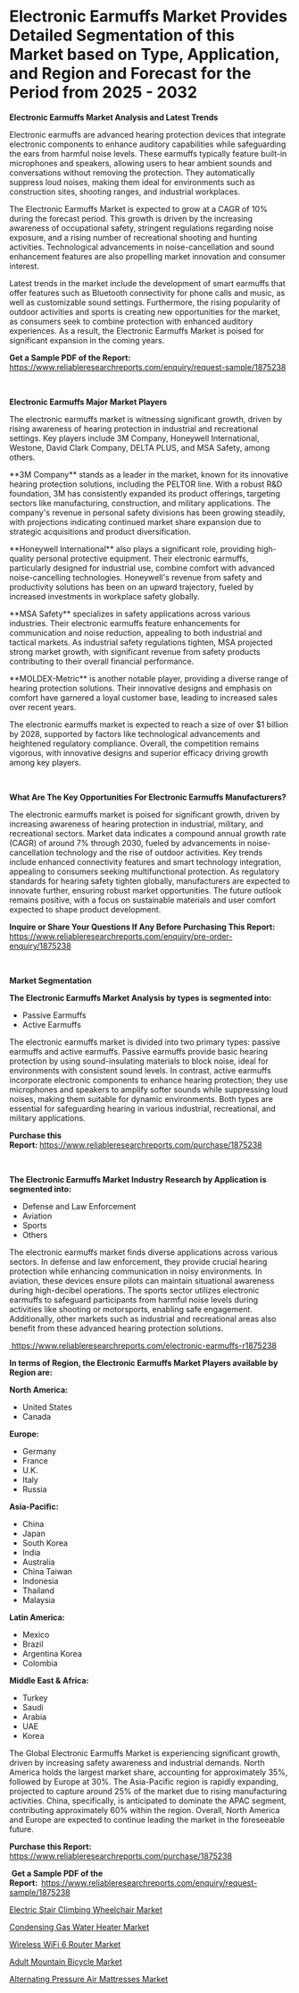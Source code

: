 <p><h1>Electronic Earmuffs Market Provides Detailed Segmentation of this Market based on Type, Application, and Region and Forecast for the Period from 2025 - 2032</h1></p><p><strong>Electronic Earmuffs Market Analysis and Latest Trends</strong></p>
<p><p>Electronic earmuffs are advanced hearing protection devices that integrate electronic components to enhance auditory capabilities while safeguarding the ears from harmful noise levels. These earmuffs typically feature built-in microphones and speakers, allowing users to hear ambient sounds and conversations without removing the protection. They automatically suppress loud noises, making them ideal for environments such as construction sites, shooting ranges, and industrial workplaces.</p><p>The Electronic Earmuffs Market is expected to grow at a CAGR of 10% during the forecast period. This growth is driven by the increasing awareness of occupational safety, stringent regulations regarding noise exposure, and a rising number of recreational shooting and hunting activities. Technological advancements in noise-cancellation and sound enhancement features are also propelling market innovation and consumer interest. </p><p>Latest trends in the market include the development of smart earmuffs that offer features such as Bluetooth connectivity for phone calls and music, as well as customizable sound settings. Furthermore, the rising popularity of outdoor activities and sports is creating new opportunities for the market, as consumers seek to combine protection with enhanced auditory experiences. As a result, the Electronic Earmuffs Market is poised for significant expansion in the coming years.</p></p>
<p><strong>Get a Sample PDF of the Report:&nbsp;</strong> <a href="https://www.reliableresearchreports.com/enquiry/request-sample/1875238?utm_campaign=7&utm_medium=2&utm_source=Github&utm_content=ia&utm_term=09022025&utm_id=electronic-earmuffs">https://www.reliableresearchreports.com/enquiry/request-sample/1875238</a></p>
<p>&nbsp;</p>
<p><strong>Electronic Earmuffs Major Market Players</strong></p>
<p><p>The electronic earmuffs market is witnessing significant growth, driven by rising awareness of hearing protection in industrial and recreational settings. Key players include 3M Company, Honeywell International, Westone, David Clark Company, DELTA PLUS, and MSA Safety, among others.</p><p>**3M Company** stands as a leader in the market, known for its innovative hearing protection solutions, including the PELTOR line. With a robust R&D foundation, 3M has consistently expanded its product offerings, targeting sectors like manufacturing, construction, and military applications. The company's revenue in personal safety divisions has been growing steadily, with projections indicating continued market share expansion due to strategic acquisitions and product diversification.</p><p>**Honeywell International** also plays a significant role, providing high-quality personal protective equipment. Their electronic earmuffs, particularly designed for industrial use, combine comfort with advanced noise-cancelling technologies. Honeywell's revenue from safety and productivity solutions has been on an upward trajectory, fueled by increased investments in workplace safety globally.</p><p>**MSA Safety** specializes in safety applications across various industries. Their electronic earmuffs feature enhancements for communication and noise reduction, appealing to both industrial and tactical markets. As industrial safety regulations tighten, MSA projected strong market growth, with significant revenue from safety products contributing to their overall financial performance.</p><p>**MOLDEX-Metric** is another notable player, providing a diverse range of hearing protection solutions. Their innovative designs and emphasis on comfort have garnered a loyal customer base, leading to increased sales over recent years.</p><p>The electronic earmuffs market is expected to reach a size of over $1 billion by 2028, supported by factors like technological advancements and heightened regulatory compliance. Overall, the competition remains vigorous, with innovative designs and superior efficacy driving growth among key players.</p></p>
<p>&nbsp;</p>
<p><strong>What Are The Key Opportunities For Electronic Earmuffs Manufacturers?</strong></p>
<p><p>The electronic earmuffs market is poised for significant growth, driven by increasing awareness of hearing protection in industrial, military, and recreational sectors. Market data indicates a compound annual growth rate (CAGR) of around 7% through 2030, fueled by advancements in noise-cancellation technology and the rise of outdoor activities. Key trends include enhanced connectivity features and smart technology integration, appealing to consumers seeking multifunctional protection. As regulatory standards for hearing safety tighten globally, manufacturers are expected to innovate further, ensuring robust market opportunities. The future outlook remains positive, with a focus on sustainable materials and user comfort expected to shape product development.</p></p>
<p><strong>Inquire or Share Your Questions If Any Before Purchasing This Report:</strong> <a href="https://www.reliableresearchreports.com/enquiry/pre-order-enquiry/1875238?utm_campaign=7&utm_medium=2&utm_source=Github&utm_content=ia&utm_term=09022025&utm_id=electronic-earmuffs">https://www.reliableresearchreports.com/enquiry/pre-order-enquiry/1875238</a></p>
<p>&nbsp;</p>
<p><strong>Market Segmentation</strong></p>
<p><strong>The Electronic Earmuffs Market Analysis by types is segmented into:</strong></p>
<p><ul><li>Passive Earmuffs</li><li>Active Earmuffs</li></ul></p>
<p><p>The electronic earmuffs market is divided into two primary types: passive earmuffs and active earmuffs. Passive earmuffs provide basic hearing protection by using sound-insulating materials to block noise, ideal for environments with consistent sound levels. In contrast, active earmuffs incorporate electronic components to enhance hearing protection; they use microphones and speakers to amplify softer sounds while suppressing loud noises, making them suitable for dynamic environments. Both types are essential for safeguarding hearing in various industrial, recreational, and military applications.</p></p>
<p><strong>Purchase this Report:&nbsp;</strong><a href="https://www.reliableresearchreports.com/purchase/1875238?utm_campaign=7&utm_medium=2&utm_source=Github&utm_content=ia&utm_term=09022025&utm_id=electronic-earmuffs">https://www.reliableresearchreports.com/purchase/1875238</a></p>
<p>&nbsp;</p>
<p><strong>The Electronic Earmuffs Market Industry Research by Application is segmented into:</strong></p>
<p><ul><li>Defense and Law Enforcement</li><li>Aviation</li><li>Sports</li><li>Others</li></ul></p>
<p><p>The electronic earmuffs market finds diverse applications across various sectors. In defense and law enforcement, they provide crucial hearing protection while enhancing communication in noisy environments. In aviation, these devices ensure pilots can maintain situational awareness during high-decibel operations. The sports sector utilizes electronic earmuffs to safeguard participants from harmful noise levels during activities like shooting or motorsports, enabling safe engagement. Additionally, other markets such as industrial and recreational areas also benefit from these advanced hearing protection solutions.</p></p>
<p><a href="https://www.reliableresearchreports.com/electronic-earmuffs-r1875238?utm_campaign=7&utm_medium=2&utm_source=Github&utm_content=ia&utm_term=09022025&utm_id=electronic-earmuffs">&nbsp;https://www.reliableresearchreports.com/electronic-earmuffs-r1875238</a></p>
<p><strong>In terms of Region, the Electronic Earmuffs Market Players available by Region are:</strong></p>
<p>
    <p> <strong> North America: </strong>
        <ul>
            <li>United States</li>
            <li>Canada</li>
        </ul>
        </p> 
    <p> <strong> Europe: </strong>
        <ul>
            <li>Germany</li>
            <li>France</li>
            <li>U.K.</li>
            <li>Italy</li>
            <li>Russia</li>
        </ul>
        </p> 
    <p> <strong> Asia-Pacific: </strong>
        <ul>
            <li>China</li>
            <li>Japan</li>
            <li>South Korea</li>
            <li>India</li>
            <li>Australia</li>
            <li>China Taiwan</li>
            <li>Indonesia</li>
            <li>Thailand</li>
            <li>Malaysia</li>
        </ul>
        </p> 
    <p> <strong> Latin America: </strong>
        <ul>
            <li>Mexico</li>
            <li>Brazil</li>
            <li>Argentina Korea</li>
            <li>Colombia</li>
        </ul>
        </p> 
    <p> <strong> Middle East & Africa: </strong>
        <ul>
            <li>Turkey</li>
            <li>Saudi</li>
            <li>Arabia</li>
            <li>UAE</li>
            <li>Korea</li>
        </ul>
    </p>
    </p>
<p><p>The Global Electronic Earmuffs Market is experiencing significant growth, driven by increasing safety awareness and industrial demands. North America holds the largest market share, accounting for approximately 35%, followed by Europe at 30%. The Asia-Pacific region is rapidly expanding, projected to capture around 25% of the market due to rising manufacturing activities. China, specifically, is anticipated to dominate the APAC segment, contributing approximately 60% within the region. Overall, North America and Europe are expected to continue leading the market in the foreseeable future.</p></p>
<p><strong>Purchase this Report: </strong><a href="https://www.reliableresearchreports.com/purchase/1875238?utm_campaign=7&utm_medium=2&utm_source=Github&utm_content=ia&utm_term=09022025&utm_id=electronic-earmuffs">https://www.reliableresearchreports.com/purchase/1875238</a></p>
<p>&nbsp;<strong>Get a Sample PDF of the Report:&nbsp;&nbsp;</strong><a href="https://www.reliableresearchreports.com/enquiry/request-sample/1875238?utm_campaign=7&utm_medium=2&utm_source=Github&utm_content=ia&utm_term=09022025&utm_id=electronic-earmuffs">https://www.reliableresearchreports.com/enquiry/request-sample/1875238</a></p>
<p><strong></strong></p>
<p><p><a href="https://github.com/carendesrochers299/Market-Research-Report-List-1/blob/main/electric-stair-climbing-wheelchair-market.md?utm_campaign=7&utm_medium=2&utm_source=Github&utm_content=ia&utm_term=09022025&utm_id=electronic-earmuffs">Electric Stair Climbing Wheelchair Market</a></p><p><a href="https://github.com/alanepetevi/Market-Research-Report-List-1/blob/main/condensing-gas-water-heater-market.md?utm_campaign=7&utm_medium=2&utm_source=Github&utm_content=ia&utm_term=09022025&utm_id=electronic-earmuffs">Condensing Gas Water Heater Market</a></p><p><a href="https://github.com/hannajuana198484/Market-Research-Report-List-1/blob/main/wireless-wifi-6-router-market.md?utm_campaign=7&utm_medium=2&utm_source=Github&utm_content=ia&utm_term=09022025&utm_id=electronic-earmuffs">Wireless WiFi 6 Router Market</a></p><p><a href="https://github.com/zitanebeibit9/Market-Research-Report-List-1/blob/main/adult-mountain-bicycle-market.md?utm_campaign=7&utm_medium=2&utm_source=Github&utm_content=ia&utm_term=09022025&utm_id=electronic-earmuffs">Adult Mountain Bicycle Market</a></p><p><a href="https://github.com/loppibsr/Market-Research-Report-List-1/blob/main/alternating-pressure-air-mattresses-market.md?utm_campaign=7&utm_medium=2&utm_source=Github&utm_content=ia&utm_term=09022025&utm_id=electronic-earmuffs">Alternating Pressure Air Mattresses Market</a></p></p>
